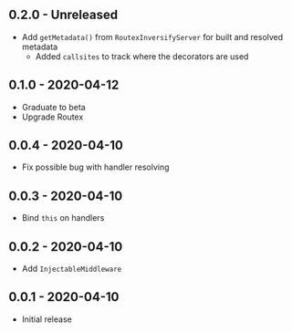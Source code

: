 ## 0.2.0 - Unreleased

- Add `getMetadata()` from `RoutexInversifyServer` for built and resolved metadata
  - Added `callsites` to track where the decorators are used

## 0.1.0 - 2020-04-12

- Graduate to beta
- Upgrade Routex

## 0.0.4 - 2020-04-10

- Fix possible bug with handler resolving

## 0.0.3 - 2020-04-10

- Bind `this` on handlers

## 0.0.2 - 2020-04-10

- Add `InjectableMiddleware`

## 0.0.1 - 2020-04-10

- Initial release
